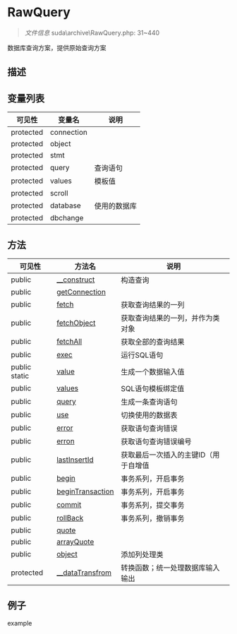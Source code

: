 #  RawQuery 

> *文件信息* suda\archive\RawQuery.php: 31~440


数据库查询方案，提供原始查询方案


## 描述






## 变量列表
| 可见性 |  变量名   | 说明 |
|--------|----|------|
| protected    | connection | | 
| protected    | object | | 
| protected    | stmt | | 
| protected    | query | 查询语句| 
| protected    | values |  模板值| 
| protected    | scroll | | 
| protected    | database | 使用的数据库| 
| protected    | dbchange | | 

## 方法

| 可见性 | 方法名 | 说明 |
|--------|-------|------|
|  public  |[__construct](RawQuery/__construct.md) | 构造查询 |
|  public  |[getConnection](RawQuery/getConnection.md) |  |
|  public  |[fetch](RawQuery/fetch.md) | 获取查询结果的一列 |
|  public  |[fetchObject](RawQuery/fetchObject.md) | 获取查询结果的一列，并作为类对象 |
|  public  |[fetchAll](RawQuery/fetchAll.md) | 获取全部的查询结果 |
|  public  |[exec](RawQuery/exec.md) | 运行SQL语句 |
|  public  static|[value](RawQuery/value.md) | 生成一个数据输入值 |
|  public  |[values](RawQuery/values.md) | SQL语句模板绑定值 |
|  public  |[query](RawQuery/query.md) | 生成一条查询语句 |
|  public  |[use](RawQuery/use.md) | 切换使用的数据表 |
|  public  |[error](RawQuery/error.md) | 获取语句查询错误 |
|  public  |[erron](RawQuery/erron.md) | 获取语句查询错误编号 |
|  public  |[lastInsertId](RawQuery/lastInsertId.md) | 获取最后一次插入的主键ID（用于自增值 |
|  public  |[begin](RawQuery/begin.md) | 事务系列，开启事务 |
|  public  |[beginTransaction](RawQuery/beginTransaction.md) | 事务系列，开启事务 |
|  public  |[commit](RawQuery/commit.md) | 事务系列，提交事务 |
|  public  |[rollBack](RawQuery/rollBack.md) | 事务系列，撤销事务 |
|  public  |[quote](RawQuery/quote.md) |  |
|  public  |[arrayQuote](RawQuery/arrayQuote.md) |  |
|  public  |[object](RawQuery/object.md) | 添加列处理类 |
|  protected  |[__dataTransfrom](RawQuery/__dataTransfrom.md) | 转换函数；统一处理数据库输入输出 |
 

## 例子

example